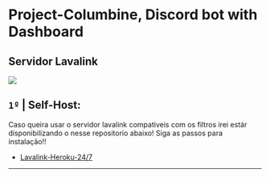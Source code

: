 # Project-Columbine, Discord bot with Dashboard
## Servidor Lavalink

![](//)

## `1º` **|** Self-Host:
Caso queira usar o servidor lavalink compativeis com os filtros irei estár disponibilizando o nesse repositorio abaixo!
Siga as passos para instalação!!
- [Lavalink-Heroku-24/7](https://github.com/HellpMe/Lavalink-Heroku-24-7)
---